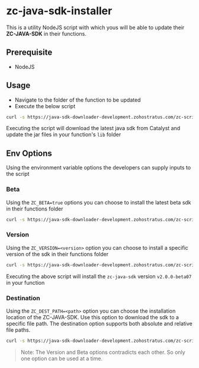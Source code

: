 # zc-java-sdk-installer
This is a utility NodeJS script with which yous will be able to update their **ZC-JAVA-SDK** in their functions.

## Prerequisite
- NodeJS

## Usage
- Navigate to the folder of the function to be updated
- Execute the below script
```bash
curl -s https://java-sdk-downloader-development.zohostratus.com/zc-scripts/sdk-upload.js | node
```

Executing the script will download the latest java sdk from Catalyst and update the jar files in your function's `lib` folder

## Env Options
Using the environment variable options the developers can supply inputs to the script

### Beta
Using the `ZC_BETA=true` options you can choose to install the latest beta sdk in their functions folder

```bash
curl -s https://java-sdk-downloader-development.zohostratus.com/zc-scripts/sdk-upload.js | ZC_BETA=true node
```

### Version
Using the `ZC_VERSION=<version>` option you can choose to install a specific version of the sdk in their functions folder

```bash
curl -s https://java-sdk-downloader-development.zohostratus.com/zc-scripts/sdk-upload.js | ZC_VERSION=2.0.0-beta07 node
```

Executing the above script will install the `zc-java-sdk` version `v2.0.0-beta07` in your function

### Destination
Using the `ZC_DEST_PATH=<path>` option you can choose the installation location of the ZC-JAVA-SDK. Use this option to download the sdk to a specific file path. The destination option supports both absolute and relative file paths.
```bash
curl -s https://java-sdk-downloader-development.zohostratus.com/zc-scripts/sdk-upload.js | ZC_DEST_PATH=./lib node
```

> Note: The Version and Beta options contradicts each other. So only one option can be used at a time.
